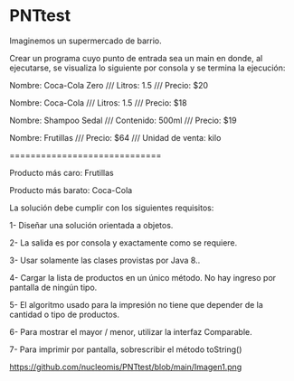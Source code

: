 # PNTtest

Imaginemos un supermercado de barrio.


Crear un programa cuyo punto de entrada sea un main en donde, al ejecutarse, se visualiza lo siguiente por consola y se termina la ejecución:


Nombre: Coca-Cola Zero /// Litros: 1.5 /// Precio: $20

Nombre: Coca-Cola /// Litros: 1.5 /// Precio: $18

Nombre: Shampoo Sedal /// Contenido: 500ml /// Precio: $19

Nombre: Frutillas /// Precio: $64 /// Unidad de venta: kilo

=============================

Producto más caro: Frutillas

Producto más barato: Coca-Cola


La solución debe cumplir con los siguientes requisitos:

1- Diseñar una solución orientada a objetos.

2- La salida es por consola y exactamente como se requiere.

3- Usar solamente las clases provistas por Java 8..

4- Cargar la lista de productos en un único método. No hay ingreso por pantalla de ningún tipo.

5- El algoritmo usado para la impresión no tiene que depender de la cantidad o tipo de productos.

6- Para mostrar el mayor / menor, utilizar la interfaz Comparable.

7- Para imprimir por pantalla, sobrescribir el método toString()

https://github.com/nucleomis/PNTtest/blob/main/Imagen1.png
